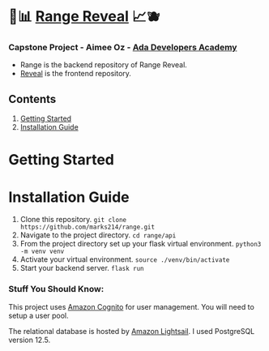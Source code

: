 # 🍎📊 [Range Reveal](https://www.rangereveal.com/) 📈🫐

### Capstone Project - Aimee Oz - [Ada Developers Academy](https://adadevelopersacademy.org/)

- Range is the backend repository of Range Reveal. 
- [Reveal](https://github.com/marks214/reveal) is the frontend repository.

## Contents
1. [Getting Started](#start) 
2. [Installation Guide](#install)

# <a name="start">Getting Started</a>

# <a name="install">Installation Guide</a>
1. Clone this repository. `git clone https://github.com/marks214/range.git`
2. Navigate to the project directory. `cd range/api`
3. From the project directory set up your flask virtual environment. `python3 -m venv venv`
4. Activate your virtual environment. `source ./venv/bin/activate`
5. Start your backend server. `flask run`

### Stuff You Should Know:
This project uses [Amazon Cognito](https://docs.aws.amazon.com/cognito/latest/developerguide/what-is-amazon-cognito.html) for user management. You will need to setup a user pool.

The relational database is hosted by [Amazon Lightsail](https://aws.amazon.com/lightsail/). I used PostgreSQL version 12.5.
